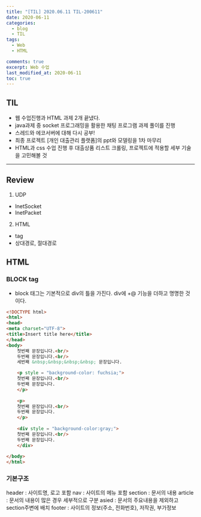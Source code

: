 ```yaml
---
title: "[TIL] 2020.06.11 TIL-200611"
date: 2020-06-11
categories:
  - blog
  - TIL
tags:
  - Web
  - HTML

comments: true
excerpt: Web 수업
last_modified_at: 2020-06-11
toc: true
---
```


## TIL

- 웹 수업진행과 HTML 과제 2개 끝냈다. 
- java과제 중 socket 프로그래밍을 활용한 채팅 프로그램 과제 풀이를 진행
- 스레드와 에코서버에 대해 다시 공부!
- 최종 프로젝트 [개인 대출관리 플랫폼]의 ppt와 모델링을 1차 마무리
- HTML과 css 수업 진행 후 대출상품 리스트 크롤링, 프로젝트에 적용할 세부 기술을 고민해볼 것

-----------------------------------------------------------

## Review
1) UDP 
- InetSocket
- InetPacket  

2) HTML
- tag
- 상대경로, 절대경로


## HTML

### BLOCK tag
- block 태그는 기본적으로 div의 틀을 가진다. div에 +@ 기능을 더하고 명명한 것이다.

```html
<!DOCTYPE html>
<html>
<head>
<meta charset="UTF-8">
<title>Insert title here</title>
</head>
<body>
	첫번째 문장입니다.<br/>
	두번째 문장입니다.<br/>
	세번째 &nbsp;&nbsp;&nbsp;&nbsp; 문장입니다.

	<p style = "background-color: fuchsia;">
	첫번째 문장입니다.<br/>
	두번째 문장압니다.
	</p>
	
	<p>
	첫번째 문장입니다.<br/>
	두번째 문장압니다.
	</p>
	
	<div style = "background-color:gray;">
	첫번째 문장입니다.<br/>
	두번째 문장입니다.
	</div>
	
</body>
</html>
```

### 기본구조

header	: 사이트명, 로고 포함
nav  	: 사이트의 메뉴 포함
section : 문서의 내용
article : 문서의 내용이 많은 경우 세부적으로 구분
asied   :  문서의 주요내용을 제외하고 section주변에 배치
footer	:  사이트의 정보(주소, 전화번호), 저작권, 부가정보



